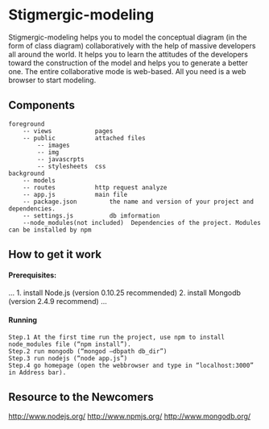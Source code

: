 # Stigmergic-modeling
Stigmergic-modeling helps you to model the conceptual diagram (in the form of class diagram) collaboratively with the help of massive developers all around the world. 
It helps you to learn the attitudes of the developers toward the construction of the model and helps you to generate a better one. 
The entire collaborative mode is web-based. All you need is a web browser to start modeling. 

## Components
```
foreground
	-- views			pages 
	-- public			attached files 
		-- images
		-- img
		-- javascrpts	
		-- stylesheets 	css
background
	-- models			
	-- routes			http request analyze
	-- app.js			main file
	-- package.json			the name and version of your project and dependencies.
	-- settings.js			db imformation
	--node_modules(not included)  Dependencies of the project. Modules can be installed by npm
```
## How to get it work

#### Prerequisites:
...
	1. install Node.js (version 0.10.25 recommended) 
	2. install Mongodb (version 2.4.9 recommend)
...

#### Running
```
Step.1 At the first time run the project, use npm to install node_modules file (“npm install”).
Step.2 run mongodb (“mongod –dbpath db_dir”)
Step.3 run nodejs (“node app.js”)
Step.4 go homepage (open the webbrowser and type in “localhost:3000” in Address bar).
````

## Resource to the Newcomers
http://www.nodejs.org/
http://www.npmjs.org/
http://www.mongodb.org/

